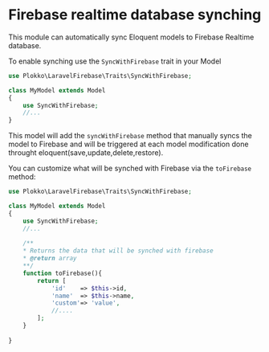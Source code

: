 # Firebase realtime database synching
This module can automatically sync Eloquent models to Firebase Realtime database.

To enable synching use the `SyncWithFirebase` trait in your Model 
```php
use Plokko\LaravelFirebase\Traits\SyncWithFirebase;

class MyModel extends Model
{
    use SyncWithFirebase;
    //...
}
```
This model will add the `syncWithFirebase` method that manually syncs the model to Firebase and will be triggered at each model modification done throught eloquent(save,update,delete,restore).

You can customize what will be synched with Firebase via the `toFirebase` method:
```php
use Plokko\LaravelFirebase\Traits\SyncWithFirebase;

class MyModel extends Model
{
    use SyncWithFirebase;
    //...
    
    /**
    * Returns the data that will be synched with firebase
    * @return array
    **/
    function toFirebase(){
        return [
            'id'    => $this->id,
            'name'  => $this->name,
            'custom'=> 'value',
            //....
        ];
    }
    
}
```
